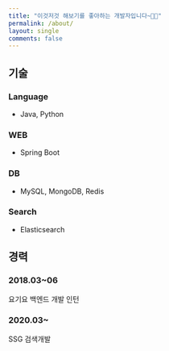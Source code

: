 ```yaml
---
title: "이것저것 해보기를 좋아하는 개발자입니다~👋🏻"
permalink: /about/
layout: single
comments: false
---
```

## 기술
### Language
- Java, Python

### WEB
- Spring Boot

### DB
- MySQL, MongoDB, Redis

### Search
- Elasticsearch

## 경력
### 2018.03~06 
요기요 백엔드 개발 인턴   
### 2020.03~    
SSG 검색개발
